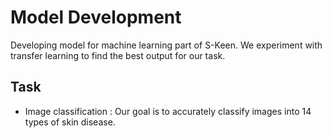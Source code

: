 # Model Development

Developing model for machine learning part of S-Keen. We experiment with transfer learning to find the best output for our task.

## Task

* Image classification : Our goal is to accurately classify images into 14 types of skin disease.

